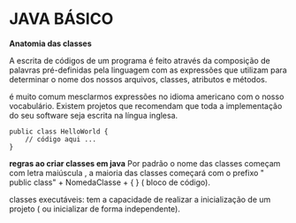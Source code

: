 # JAVA BÁSICO

**Anatomia das classes**

A escrita de códigos de um programa é feito através da composição de palavras pré-definidas pela linguagem com as expressões que utilizam para determinar o nome dos nossos arquivos, classes, atributos e métodos.

é muito comum mesclarmos expressões no idioma americano com o nosso vocabulário. Existem projetos que recomendam que toda a implementação do seu software seja escrita na língua inglesa.

```
public class HelloWorld {
	// código aqui ...
}
```

**regras ao criar classes em java**
Por padrão o nome das classes começam com letra maiúscula , a maioria das classes começará com  o prefixo " public class" + NomedaClasse + { } ( bloco de código). 

classes executáveis: tem a capacidade de realizar a inicialização de um projeto ( ou inicializar de forma independente). 
